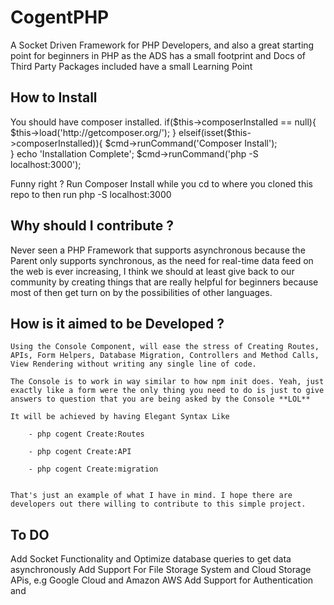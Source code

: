 # CogentPHP
A Socket Driven Framework for PHP Developers, and also a great starting point for beginners in PHP as the ADS has a small footprint and Docs of Third Party Packages included have a small Learning Point

## How to Install
You should have composer installed.
	if($this->composerInstalled == null){
		$this->load('http://getcomposer.org/');
		}
	elseif(isset($this->composerInstalled)){
		$cmd->runCommand('Composer Install');	
		}
	echo 'Installation Complete';
		$cmd->runCommand('php -S localhost:3000');

Funny right ?
 Run Composer Install while you cd to where you cloned this repo to
 then run php -S localhost:3000

## Why should I contribute ?
Never seen a PHP Framework that supports asynchronous because the Parent only supports synchronous, as the need for real-time data feed on the web is ever increasing, I think we should at least give back to our community by creating things that are really helpful for beginners because most of then get turn on by the possibilities of other languages.

## How is it aimed to be Developed ?

	Using the Console Component, will ease the stress of Creating Routes, APIs, Form Helpers, Database Migration, Controllers and Method Calls, View Rendering without writing any single line of code.

	The Console is to work in way similar to how npm init does. Yeah, just exactly like a form were the only thing you need to do is just to give answers to question that you are being asked by the Console **LOL**

	It will be achieved by having Elegant Syntax Like

		- php cogent Create:Routes

		- php cogent Create:API

		- php cogent Create:migration


	That's just an example of what I have in mind. I hope there are developers out there willing to contribute to this simple project.

## To DO
Add Socket Functionality and Optimize database queries to get data asynchronously
Add Support For File Storage System and Cloud Storage APis, e.g Google Cloud and Amazon AWS
Add Support for Authentication and
